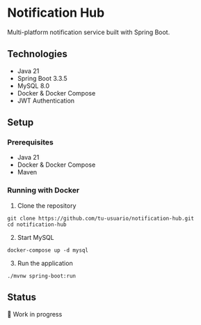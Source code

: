 # Notification Hub

Multi-platform notification service built with Spring Boot.

## Technologies
- Java 21
- Spring Boot 3.3.5
- MySQL 8.0
- Docker & Docker Compose
- JWT Authentication

## Setup

### Prerequisites
- Java 21
- Docker & Docker Compose
- Maven

### Running with Docker

1. Clone the repository
```
git clone https://github.com/tu-usuario/notification-hub.git
cd notification-hub
```

2. Start MySQL
```
docker-compose up -d mysql
```

3. Run the application
```
./mvnw spring-boot:run
```

## Status
🚧 Work in progress